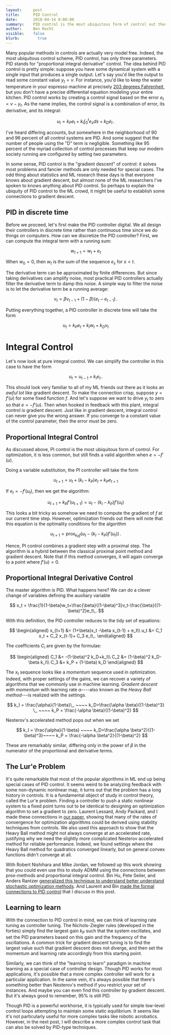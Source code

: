 ```yaml
---
layout:     post
title:      PID Control
date:       2018-04-14 0:00:00
summary:    PID control is the most ubiquitous form of control out there. Here we relate it to familiar concepts in optimization.
author:     Ben Recht
visible:    false
blurb: 		  true
---
```


Many popular methods in controls are actually very model free. Indeed, the most ubiquitous control scheme, PID control, has only three parameters. PID stands for "proportional integral derivative" control. The idea behind PID control is pretty simple: suppose you have some dynamical system with a single input that produces a single output. Let's say you'd like the output to read some constant value $y_t = v$. For instance, you'd like to keep the water temperature in your espresso machine at precisely [203 degrees Fahrenheit](http://espressovivace.com/education/espresso-tips/), but you don't have a precise differential equation modeling your entire kitchen. PID control works by creating a control signal based on the error $e_t=v-y_t$.  As the name implies, the control signal is a combination of error, its derivative, and its integral:

$$
	u_t = k_P e_t + k_I \int_0^t e_s ds + k_D \dot{e}_t\,.
$$

I've heard differing accounts, but somewhere in the neighborhood of 90 and 96 percent of all control systems are PID. And some suggest that the number of people using the "D" term is negligible. Something like 95 percent of the myriad collection of control processes that keep our modern society running are configured by setting _two_ parameters.

In some sense, PID control is the "gradient descent" of control: it solves most problems and fancier methods are only needed for special cases. The odd thing about statistics and ML research these days is that everyone knows about gradient descent, but almost none of the ML researchers I've spoken to knows anything about PID control. So perhaps to explain the ubiquity of PID control to the ML crowd, it might be useful to establish some connections to gradient descent.

## PID in discrete time

Before we proceed, let's first make the PID controller digital. We all design their controllers in discrete time rather than continuous time since we do things on computers. How can we discretize the PID controller?  First, we can compute the integral term with a running sum:

$$
	w_{t+1} = w_t + e_t
$$

When $w_0=0$, then $w_t$ is the sum of the sequence $e_s$ for $s<t$.

The derivative term can be approximated by finite differences. But since taking derivatives can amplify noise, most practical PID controllers actually filter the derivative term to damp this noise. A simple way to filter the noise is to let the derivative term be a running average:

$$
	v_{t} = \beta v_{t-1} + (1-\beta)(e_t-e_{t-1})\,.
$$

Putting everything together, a PID controller in discrete time will take the form

$$
	u_t = k_P e_t + k_I w_t + k_D v_t
$$

# Integral Control

Let's now look at pure integral control. We can simplify the controller in this case to have the form

$$
	u_t = u_{t-1}+k_i e_t\,.
$$

This should look very familiar to all of my ML friends out there as it looks an _awful lot_ like gradient descent. To make the connection crisp, suppose $y= f'(u)$ for some fixed function $f$. And let's suppose we want to drive $y_t$ to zero so that $e = -f'(u)$. Then when hooked in feedback with this plant, integral control _is_ gradient descent. Just like in gradient descent, integral control can never give you the wrong answer. If you converge to a constant value of the control parameter, then the error must be zero.

## Proportional Integral Control

As discussed above, PI control is the most ubiquitous form of control. For optimization, it is less common, but still finds a valid algorithm when $e = -f'(u)$.

Doing a variable substitution, the $PI$ controller will take the form

$$
	u_{t+1} = u_t + (k_I-k_P) e_t + k_P e_{t+1}
$$

If $e_t = -f'(u_t)$, then we get the algorithm:

$$
	u_{t+1} + k_P f'(u_{t+1}) = u_t - (k_I-k_P) f'(u_t)
$$

This looks a bit tricky as somehow we need to compute the gradient of $f$ at our current time step. However, optimization friends out there will note that this equation is the optimality conditions for the algorithm

$$
	u_{t+1} = \mathrm{prox}_{k_P f} ( u_t - (k_I-k_P) f'(u_t) )\,.
$$

Hence, PI control combines a gradient step with a proximal step. The algorithm is a hybrid between the classical proximal point method and gradient descent. Note that if this method converges, it will again converge to a point where $f'(u)=0$.

## Proportional Integral Derivative Control

The master algorithm is PID. What happens here? We can do a clever change of variables defining the auxiliary variable

$$
	x_t = \frac{1}{1-\beta}w_t+\frac{\beta}{(1-\beta)^3}v_t-\frac{\beta}{(1-\beta)^2}e_t\,.
$$

With this definition, the PID controller reduces to the tidy set of equations:

$$
\begin{aligned}
	x_{t+1} &= (1+\beta)x_t -\beta x_{t-1} + e_t\\
	u_t &=  C_1 x_t + C_2 x_{t-1}+  C_3 e_t\,.
\end{aligned}
$$

The coefficients $C_i$ are given by the formulae:

$$
\begin{aligned}
C_1 &= -(1-\beta)^2 k_D+k_I\\
C_2 &= (1-\beta)^2 k_D-\beta k_I\\
C_3 &= k_P + (1-\beta) k_D
\end{aligned}
$$

The $x_{t}$ sequence looks like a _momentum_ sequence used in optimization. Indeed, with proper settings of the gains, we can recover a variety of algorithms that we commonly use in machine learning. _Gradient descent with momentum_ with learning rate $\alpha$----also known as the _Heavy Ball method_---is realized with the settings.

$$
	k_I = \frac{\alpha}{1-\beta}\,, ~~~~
  k_D=\frac{\alpha \beta}{(1-\beta)^3} \,, ~~~~
  k_P = \frac{-\alpha \beta}{(1-\beta)^2}
$$

Nesterov's accelerated method pops out when we set

$$
	k_I = \frac{\alpha}{1-\beta} ~~~~ k_D=\frac{\alpha \beta^2}{(1-\beta)^3}~~~~ k_P = \frac{-\alpha \beta^2}{(1-\beta)^2}
$$

These are remarkably similar, differing only in the power of $\beta$ in the numerator of the proportional and derivative terms.

## The Lur'e Problem

It's quite remarkable that most of the popular algorithms in ML end up being special cases of PID control. It seems weird to be analyzing feedback with some non-dynamic nonlinear map, it turns out that the problem has a long history in controls. It is a fundamental object of study in control theory, called the Lur'e problem. Finding a controller to push a static nonlinear system to a fixed point turns out to be identical to designing an optimization algorithm to set a gradient to zero. Laurent Lessard,  Andy Packard, and I made these connections in [our paper](xxx), showing that many of the rates of convergence for optimization algorithms could be derived using stability techniques from controls. We also used this approach to show that the Heavy Ball method might not always converge at an accelerated rate, justifying why we need the slightly more complicated Nesterov accelerated method for reliable performance. Indeed, we found settings where the Heavy Ball method for quadratics converged linearly, but on general convex functions didn't converge at all.

With Robert Nishihara and Mike Jordan, we followed up this work showing that you could even use this to study ADMM using the connections between prox-methods and proportional integral control. Bin Hu, Pete Seiler, and Anders Rantzer [generalized this technique to understand better understand stochastic optimization methods](xxx). And Laurent and Bin [made the formal connections to PID control](xxx) that I discuss in this post.

## Learning to learn

With the connection to PID control in mind, we can think of learning rate tuning as controller tuning. The Nichols-Ziegler rules (developed in the forties) simply find the largest gain $k_P$ such that the system oscillates, and set the PID parameters based on this gain and the frequency of the oscillations. A common trick for gradient descent tuning is to find the largest value such that gradient descent does not diverge, and then set the momentum and learning rate accordingly from this starting point.

Similarly,  we can think of the "learning to learn" paradigm in machine learning as a special case of controller design. Though PID works for most applications, it's possible that a more complex controller will work for a particular application. In the same vein, it's always possible that there's something better than Nesterov's method if you restrict your set of instances. And maybe you can even find this controller by gradient descent. But it's always good to remember, 95\% is still PID.

Though PID is a powerful workhorse, it is typically used for simple low-level control loops attempting to maintain some static equilibrium. It seems like it's not particularly useful for more complex tasks like robotic acrobatics. However, in the next post, I will describe a more complex control task that can also be solved by PID-type techniques.
